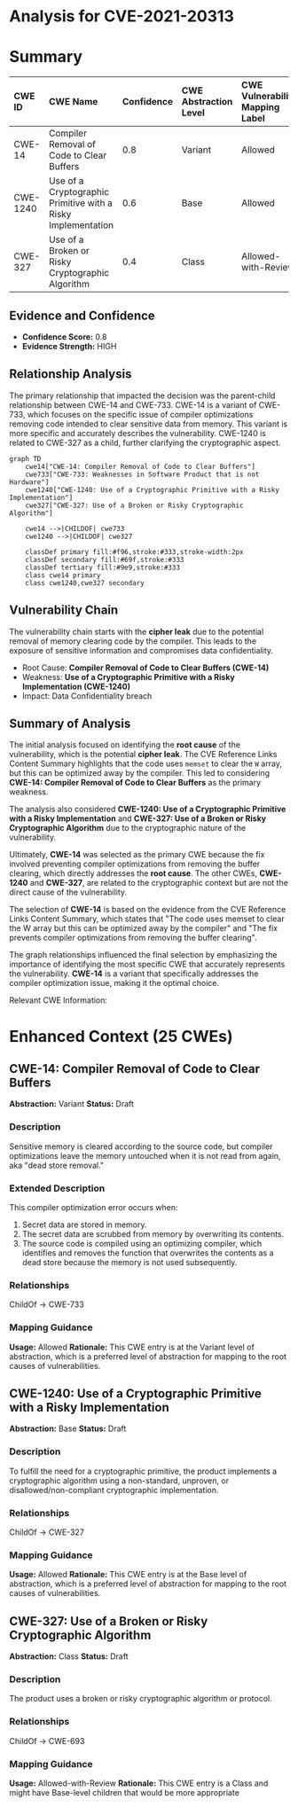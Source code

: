 # Analysis for CVE-2021-20313

# Summary

| CWE ID   | CWE Name                                                   | Confidence | CWE Abstraction Level | CWE Vulnerability Mapping Label | CWE-Vulnerability Mapping Notes |
| :-------- | :--------------------------------------------------------- | :--------- | :-------------------- | :------------------------------ | :------------------------------ |
| CWE-14  | Compiler Removal of Code to Clear Buffers | 0.8        | Variant               | Allowed                       |                                 Primary CWE               |
| CWE-1240 | Use of a Cryptographic Primitive with a Risky Implementation | 0.6        | Base                  | Allowed                       |                                 Secondary CWE           |
| CWE-327 | Use of a Broken or Risky Cryptographic Algorithm | 0.4        | Class            | Allowed-with-Review                       |                                 Secondary CWE                 |

## Evidence and Confidence

*   **Confidence Score:** 0.8
*   **Evidence Strength:** HIGH

## Relationship Analysis

The primary relationship that impacted the decision was the parent-child relationship between CWE-14 and CWE-733. CWE-14 is a variant of CWE-733, which focuses on the specific issue of compiler optimizations removing code intended to clear sensitive data from memory. This variant is more specific and accurately describes the vulnerability. CWE-1240 is related to CWE-327 as a child, further clarifying the cryptographic aspect.

```mermaid
graph TD
    cwe14["CWE-14: Compiler Removal of Code to Clear Buffers"]
    cwe733["CWE-733: Weaknesses in Software Product that is not Hardware"]
    cwe1240["CWE-1240: Use of a Cryptographic Primitive with a Risky Implementation"]
    cwe327["CWE-327: Use of a Broken or Risky Cryptographic Algorithm"]

    cwe14 -->|CHILDOF| cwe733
    cwe1240 -->|CHILDOF| cwe327

    classDef primary fill:#f96,stroke:#333,stroke-width:2px
    classDef secondary fill:#69f,stroke:#333
    classDef tertiary fill:#9e9,stroke:#333
    class cwe14 primary
    class cwe1240,cwe327 secondary
```

## Vulnerability Chain

The vulnerability chain starts with the **cipher leak** due to the potential removal of memory clearing code by the compiler. This leads to the exposure of sensitive information and compromises data confidentiality.

*   Root Cause: **Compiler Removal of Code to Clear Buffers (CWE-14)**
*   Weakness: **Use of a Cryptographic Primitive with a Risky Implementation (CWE-1240)**
*   Impact: Data Confidentiality breach

## Summary of Analysis

The initial analysis focused on identifying the **root cause** of the vulnerability, which is the potential **cipher leak**. The CVE Reference Links Content Summary highlights that the code uses `memset` to clear the `W` array, but this can be optimized away by the compiler. This led to considering **CWE-14: Compiler Removal of Code to Clear Buffers** as the primary weakness.

The analysis also considered **CWE-1240: Use of a Cryptographic Primitive with a Risky Implementation** and **CWE-327: Use of a Broken or Risky Cryptographic Algorithm** due to the cryptographic nature of the vulnerability.

Ultimately, **CWE-14** was selected as the primary CWE because the fix involved preventing compiler optimizations from removing the buffer clearing, which directly addresses the **root cause**. The other CWEs, **CWE-1240** and **CWE-327**, are related to the cryptographic context but are not the direct cause of the vulnerability.

The selection of **CWE-14** is based on the evidence from the CVE Reference Links Content Summary, which states that "The code uses memset to clear the W array but this can be optimized away by the compiler" and "The fix prevents compiler optimizations from removing the buffer clearing".

The graph relationships influenced the final selection by emphasizing the importance of identifying the most specific CWE that accurately represents the vulnerability. **CWE-14** is a variant that specifically addresses the compiler optimization issue, making it the optimal choice.

Relevant CWE Information:

# Enhanced Context (25 CWEs)

## CWE-14: Compiler Removal of Code to Clear Buffers
**Abstraction:** Variant
**Status:** Draft

### Description
Sensitive memory is cleared according to the source code, but compiler optimizations leave the memory untouched when it is not read from again, aka "dead store removal."

### Extended Description
This compiler optimization error occurs when:
1. Secret data are stored in memory.
2. The secret data are scrubbed from memory by overwriting its contents.
3. The source code is compiled using an optimizing compiler, which identifies and removes the function that overwrites the contents as a dead store because the memory is not used subsequently.

### Relationships
ChildOf -> CWE-733

### Mapping Guidance
**Usage:** Allowed
**Rationale:** This CWE entry is at the Variant level of abstraction, which is a preferred level of abstraction for mapping to the root causes of vulnerabilities.

## CWE-1240: Use of a Cryptographic Primitive with a Risky Implementation
**Abstraction:** Base
**Status:** Draft

### Description
To fulfill the need for a cryptographic primitive, the product implements a cryptographic algorithm using a non-standard, unproven, or disallowed/non-compliant cryptographic implementation.

### Relationships
ChildOf -> CWE-327

### Mapping Guidance
**Usage:** Allowed
**Rationale:** This CWE entry is at the Base level of abstraction, which is a preferred level of abstraction for mapping to the root causes of vulnerabilities.

## CWE-327: Use of a Broken or Risky Cryptographic Algorithm
**Abstraction:** Class
**Status:** Draft

### Description
The product uses a broken or risky cryptographic algorithm or protocol.

### Relationships
ChildOf -> CWE-693

### Mapping Guidance
**Usage:** Allowed-with-Review
**Rationale:** This CWE entry is a Class and might have Base-level children that would be more appropriate
